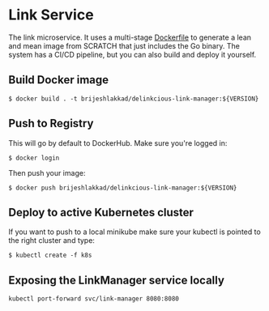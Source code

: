 # Link Service

The link microservice. It uses a multi-stage [Dockerfile](Dockerfile) to generate a lean and mean image from SCRATCH that just includes the Go binary. The system has a CI/CD pipeline, but you can also build and deploy it yourself.


## Build Docker image

```
$ docker build . -t brijeshlakkad/delinkcious-link-manager:${VERSION}
```

## Push to Registry

This will go by default to DockerHub. Make sure you're logged in:

```
$ docker login
```

Then push your image:

```
$ docker push brijeshlakkad/delinkcious-link-manager:${VERSION}
```

## Deploy to active Kubernetes cluster

If you want to push to a local minikube make sure your kubectl is pointed to the right cluster and type:

```
$ kubectl create -f k8s
```

## Exposing the LinkManager service locally

```
kubectl port-forward svc/link-manager 8080:8080
```







